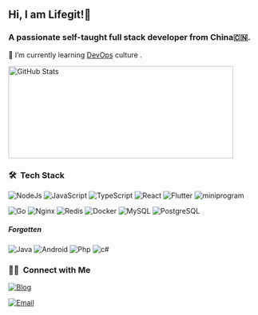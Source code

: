 ## Hi, I am Lifegit!👋


### A passionate self-taught full stack developer from China🇨🇳.

🌱 I’m currently learning [DevOps](https://docs.microsoft.com/zh-cn/devops/what-is-devops?view=azure-devops) culture .

<img width="450px" height="185px" alt="GitHub Stats" src="https://github-readme-stats.vercel.app/api?username=lifegit&count_private=true&show_icons=true"/>


### 🛠 &nbsp;Tech Stack
![NodeJs](https://img.shields.io/badge/-Node.js-333333?style=flat&logo=Node.js)
![JavaScript](https://img.shields.io/badge/-JavaScript-333333?style=flat&logo=javascript)
![TypeScript](https://img.shields.io/badge/-TypeScript-333333?style=flat&logo=typescript)
![React](https://img.shields.io/badge/-React-333333?style=flat&logo=React)
![Flutter](https://img.shields.io/badge/-Flutter-333333?style=flat&logo=Flutter)
![miniprogram](https://img.shields.io/badge/-Miniprogram-333333?style=flat&logo=wechat)


![Go](https://img.shields.io/badge/-Go-333333?style=flat&logo=Go)
![Nginx](https://img.shields.io/badge/-Nginx-333333?style=flat&logo=NGINX)
![Redis](https://img.shields.io/badge/-Redis-333333?style=flat&logo=Redis)
![Docker](https://img.shields.io/badge/-Docker-333333?style=flat&logo=Docker)
![MySQL](https://img.shields.io/badge/-MySQL-333333?style=flat&logo=MySQL)
![PostgreSQL](https://img.shields.io/badge/-PostgreSQL-333333?style=flat&logo=PostgreSQL)

##### Forgotten
![Java](https://img.shields.io/badge/-java%20-333333)
![Android](https://img.shields.io/badge/-Android-333333?style=flat&logo=Android)
![Php](https://img.shields.io/badge/-PHP-333333?style=flat&logo=PHP)
![c#](https://img.shields.io/badge/-c%23-333333?style=flat&logo=.NET)


### 🤝🏻 &nbsp;Connect with Me
<a href="https://www.yuque.com/mingzibaliao"><img alt="Blog" src="https://img.shields.io/badge/Email-597985317@qq.com-blue?style=flat-square&logo=gmail"></a>

<a href="mailto:597985317@qq.com"><img alt="Email" src="https://img.shields.io/badge/Blog-mingzibaliao-blue?style=flat-square&logo=Bloglovin"></a>
